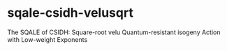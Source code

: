 # sqale-csidh-velusqrt
The SQALE of CSIDH: Square-root velu Quantum-resistant isogeny Action with Low-weight Exponents
